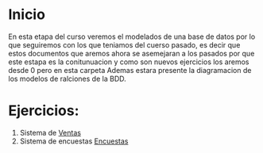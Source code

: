# Inicio

En esta etapa del curso veremos el modelados de una base de datos por lo que seguiremos con los que teniamos del cuerso pasado, es decir que estos documentos que aremos ahora se asemejaran a los pasados por que este estapa es la conitunuacion y como son nuevos ejercicios los aremos desde 0 pero en esta carpeta Ademas estara presente la diagramacion de los modelos de ralciones de la BDD.

# Ejercicios:

1. Sistema de [Ventas](./1_ventas.md)
2. Sistema de encuestas [Encuestas](./2_encuestas.md)
